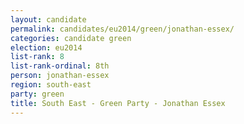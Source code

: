 ```yaml
---
layout: candidate
permalink: candidates/eu2014/green/jonathan-essex/
categories: candidate green
election: eu2014
list-rank: 8
list-rank-ordinal: 8th
person: jonathan-essex
region: south-east
party: green
title: South East - Green Party - Jonathan Essex
---
```

